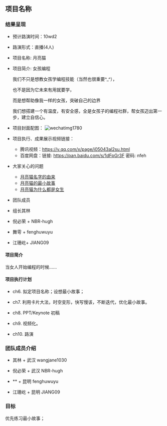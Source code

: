 


## 项目名称

### 结果呈现
- 预计路演时间：10wd2

- 路演形式：直播(4人)

- 项目名称: 月亮猫

- 项目简介: 女孩编程

   我们不只是想教女孩学编程技能（当然也很重要^_^），

  也不是因为它未来有用就要学，

  而是想帮助像我一样的女孩，突破自己的边界

  我们想搭建一个有温度，有安全感，全是女孩子的编程社群，帮女孩迈出第一步，建立自信心。


- 项目封面配图：
![wechatimg1780](https://cloud.githubusercontent.com/assets/22937980/26101660/8428d9c4-3a64-11e7-8d24-11db321b42f2.jpeg)

- 项目执行、成果展示视频链接：

  - 腾讯视频：https://v.qq.com/x/page/i05043al2su.html
  - 百度网盘：链接: https://pan.baidu.com/s/1dFpGr3F 密码: nfeh

- 大家关心的问题
  - [月亮猫名字的由来](https://github.com/WangJane1030/Shescoding/issues/35)
  - [月亮猫的最小故事](https://github.com/WangJane1030/Shescoding/issues/33)
  - [月亮猫为什么都是女生](https://github.com/WangJane1030/Shescoding/issues/32)

- 团队成员
- 组长其林
 - 倪必荣 + NBR-hugh
 - 舞雩 + fenghuwuyu
 - 江珊屹+ JIANG09









#### 项目简介

当女人开始编程的时候......


#### 项目执行计划

* ch6. 拟定项目名称；设想最小故事；

* ch7. 利用卡片大法，时空变形，快写慢该，不断迭代，优化最小故事。

* ch8. PPT/Keynote 初稿

* ch9. 视频化。

* ch10. 路演


### 团队成员介绍

* 其林 + 武汉 wangjane1030

* 倪必荣 + 武汉 NBR-hugh

* ** + 昆明 fenghuwuyu 

* 江珊屹 + 昆明 JIANG09  



### 目标

优先练习最小故事；


